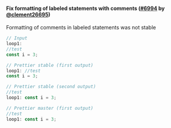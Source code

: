 #### Fix formatting of labeled statements with comments ([#6994](https://github.com/prettier/prettier/pull/6984) by [@clement26695](https://github.com/clement26695))

Formatting of comments in labeled statements was not stable

<!-- prettier-ignore -->
```jsx
// Input
loop1:
//test
const i = 3;

// Prettier stable (first output)
loop1: //test
const i = 3;

// Prettier stable (second output)
//test
loop1: const i = 3;

// Prettier master (first output)
//test
loop1: const i = 3;
```
